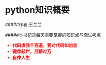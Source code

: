 # python知识概要

#####作者:王兰兰

#####本书记录每天需要掌握的知识点与面试考点

<font color="FF0000"><strong>
<ul>
	<li>代码虐我千百遍，我对代码如初恋</li>
	<li>键盘敲烂，月薪过万</li>
	<li>自律人生</li>
</ul></strong>
</font>

